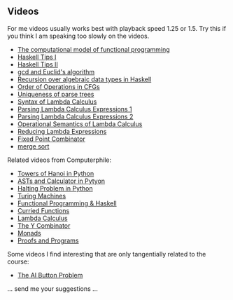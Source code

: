 ## Videos

For me videos usually works best with playback speed 1.25 or 1.5. Try this if you think I am speaking too slowly on the videos.

- [The computational model of functional programming](https://youtu.be/u_OMwv8tDVg)
- [Haskell Tips I](https://youtu.be/wj0j2HjMw6w)
- [Haskell Tips II](https://youtu.be/naNLE4GLrTo)
- [gcd and Euclid's algorithm](https://youtu.be/ZcJMj0antos)
- [Recursion over algebraic data types in Haskell](https://youtu.be2YLfJvOtLwA)
- [Order of Operations in CFGs](https://youtu.be/jf1xhZSpCvg)  
- [Uniqueness of parse trees](https://youtu.be/3ZLkPwB_c9g) 
- [Syntax of Lambda Calculus](https://youtu.be/D0kH1BpNr14)
- [Parsing Lambda Calculus Expressions 1](https://youtu.be/eYstx7uuE6c)
- [Parsing Lambda Calculus Expressions 2](https://youtu.be/yls1NEUlzZA)
- [Operational Semantics of Lambda Calculus](https://www.youtube.com/watch?v=h4aT42t7v9c#t=0m)
- [Reducing Lambda Expressions](https://youtu.be/for3Meg1Lbc)
- [Fixed Point Combinator](https://youtu.be/XvDOwbSh3xE)
- [merge sort](https://youtu.be/W2CknJGgzr0)

Related videos from Computerphile:

- [Towers of Hanoi in Python](https://www.youtube.com/watch?v=8lhxIOAfDss)   
- [ASTs and Calculator in Pytyon](https://www.youtube.com/watch?v=7tCNu4CnjVc)  
- [Halting Problem in Python](https://www.youtube.com/watch?v=r__GZ7ubU0M)  
- [Turing Machines](https://www.youtube.com/watch?v=dNRDvLACg5Q)  
- [Functional Programming & Haskell](https://www.youtube.com/watch?v=LnX3B9oaKzw)  
- [Curried Functions](https://www.youtube.com/watch?v=psmu_VAuiag)  
- [Lambda Calculus](https://www.youtube.com/watch?v=eis11j_iGMs)  
- [The Y Combinator](https://www.youtube.com/watch?v=9T8A89jgeTI)  
- [Monads](https://www.youtube.com/watch?v=t1e8gqXLbsU)   
- [Proofs and Programs](https://www.youtube.com/watch?v=qT8NyyRgLDQ)   

Some videos I find interesting that are only tangentially related to the course:

- [The AI Button Problem](https://www.youtube.com/watch?v=3TYT1QfdfsM)  

... send me your suggestions ...



